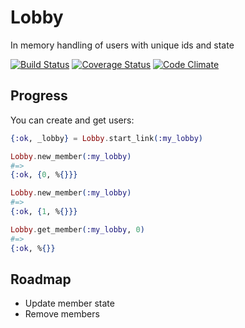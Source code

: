 # Lobby

In memory handling of users with unique ids and state

[![Build Status](https://travis-ci.org/MainShayne233/lobby.svg?branch=master)](https://travis-ci.org/MainShayne233/lobby)
[![Coverage Status](https://coveralls.io/repos/github/MainShayne233/lobby/badge.svg?branch=master)](https://coveralls.io/github/MainShayne233/lobby?branch=master)
[![Code Climate](https://codeclimate.com/github/MainShayne233/executor/badges/gpa.svg)](https://codeclimate.com/github/MainShayne233/executor)


## Progress

You can create and get users:
```elixir
{:ok, _lobby} = Lobby.start_link(:my_lobby)

Lobby.new_member(:my_lobby)
#=>
{:ok, {0, %{}}}

Lobby.new_member(:my_lobby)
#=>
{:ok, {1, %{}}}

Lobby.get_member(:my_lobby, 0)
#=>
{:ok, %{}}
```

## Roadmap

- Update member state
- Remove members
